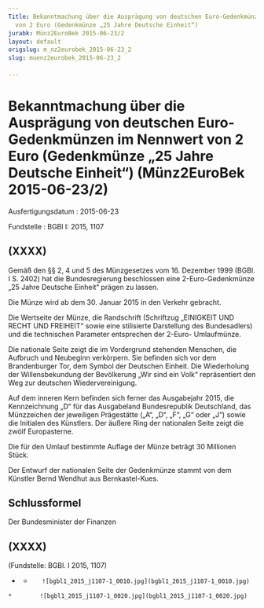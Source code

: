 ```yaml
---
Title: Bekanntmachung über die Ausprägung von deutschen Euro-Gedenkmünzen im Nennwert
  von 2 Euro (Gedenkmünze „25 Jahre Deutsche Einheit“)
jurabk: Münz2EuroBek 2015-06-23/2
layout: default
origslug: m_nz2eurobek_2015-06-23_2
slug: muenz2eurobek_2015-06-23_2

---
```


# Bekanntmachung über die Ausprägung von deutschen Euro-Gedenkmünzen im Nennwert von 2 Euro (Gedenkmünze „25 Jahre Deutsche Einheit“) (Münz2EuroBek 2015-06-23/2)

Ausfertigungsdatum
:   2015-06-23

Fundstelle
:   BGBl I: 2015, 1107


## (XXXX)

Gemäß den §§ 2, 4 und 5 des Münzgesetzes vom 16. Dezember 1999 (BGBl.
I S. 2402) hat die Bundesregierung beschlossen eine 2-Euro-Gedenkmünze
„25 Jahre Deutsche Einheit“ prägen zu lassen.

Die Münze wird ab dem 30. Januar 2015 in den Verkehr gebracht.

Die Wertseite der Münze, die Randschrift (Schriftzug „EINIGKEIT UND
RECHT UND FREIHEIT“ sowie eine stilisierte Darstellung des
Bundesadlers) und die technischen Parameter entsprechen der 2-Euro-
Umlaufmünze.

Die nationale Seite zeigt die im Vordergrund stehenden Menschen, die
Aufbruch und Neubeginn verkörpern. Sie befinden sich vor dem
Brandenburger Tor, dem Symbol der Deutschen Einheit. Die Wiederholung
der Willensbekundung der Bevölkerung „Wir sind ein Volk“ repräsentiert
den Weg zur deutschen Wiedervereinigung.

Auf dem inneren Kern befinden sich ferner das Ausgabejahr 2015, die
Kennzeichnung „D“ für das Ausgabeland Bundesrepublik Deutschland, das
Münzzeichen der jeweiligen Prägestätte („A“, „D“, „F“, „G“ oder „J“)
sowie die Initialen des Künstlers. Der äußere Ring der nationalen
Seite zeigt die zwölf Europasterne.

Die für den Umlauf bestimmte Auflage der Münze beträgt 30 Millionen
Stück.

Der Entwurf der nationalen Seite der Gedenkmünze stammt von dem
Künstler Bernd Wendhut aus Bernkastel-Kues.


## Schlussformel

Der Bundesminister der Finanzen


## (XXXX)

(Fundstelle: BGBl. I 2015, 1107)


*    *        ![bgbl1_2015_j1107-1_0010.jpg](bgbl1_2015_j1107-1_0010.jpg)
    *        ![bgbl1_2015_j1107-1_0020.jpg](bgbl1_2015_j1107-1_0020.jpg)


